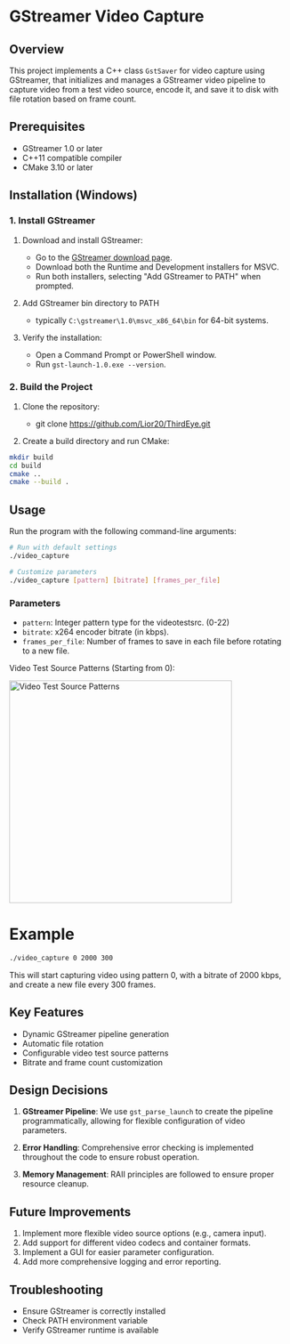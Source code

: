# GStreamer Video Capture

## Overview
This project implements a C++ class `GstSaver` for video capture using GStreamer, that initializes and manages a GStreamer video pipeline to capture video from a test video source, 
encode it, and save it to disk with file rotation based on frame count.

## Prerequisites
- GStreamer 1.0 or later
- C++11 compatible compiler
- CMake 3.10 or later

## Installation (Windows)

### 1. Install GStreamer
1. Download and install GStreamer:
   - Go to the [GStreamer download page](https://gstreamer.freedesktop.org/download/).
   - Download both the Runtime and Development installers for MSVC.
   - Run both installers, selecting "Add GStreamer to PATH" when prompted.

2. Add GStreamer bin directory to PATH
   - typically `C:\gstreamer\1.0\msvc_x86_64\bin` for 64-bit systems.

3. Verify the installation:
   - Open a Command Prompt or PowerShell window.
   - Run `gst-launch-1.0.exe --version`.

### 2. Build the Project
1. Clone the repository:
   - git clone https://github.com/Lior20/ThirdEye.git

2. Create a build directory and run CMake:
```bash
mkdir build
cd build
cmake ..
cmake --build .
```

## Usage
Run the program with the following command-line arguments:

```bash
# Run with default settings
./video_capture

# Customize parameters
./video_capture [pattern] [bitrate] [frames_per_file]
```

### Parameters
- `pattern`: Integer pattern type for the videotestsrc. (0-22)
- `bitrate`: x264 encoder bitrate (in kbps).
- `frames_per_file`: Number of frames to save in each file before rotating to a new file.

Video Test Source Patterns (Starting from 0):

<img src="https://i.gyazo.com/283ca2d5aefe414829fba96426768a10.gif" alt="Video Test Source Patterns" width="400"/>

# Example
```bash
./video_capture 0 2000 300
```
This will start capturing video using pattern 0, with a bitrate of 2000 kbps, and create a new file every 300 frames.

## Key Features
- Dynamic GStreamer pipeline generation
- Automatic file rotation
- Configurable video test source patterns
- Bitrate and frame count customization

## Design Decisions

1. **GStreamer Pipeline**: We use `gst_parse_launch` to create the pipeline programmatically, allowing for flexible configuration of video parameters.

3. **Error Handling**: Comprehensive error checking is implemented throughout the code to ensure robust operation.

4. **Memory Management**: RAII principles are followed to ensure proper resource cleanup.

## Future Improvements

1. Implement more flexible video source options (e.g., camera input).
2. Add support for different video codecs and container formats.
3. Implement a GUI for easier parameter configuration.
4. Add more comprehensive logging and error reporting.

## Troubleshooting
- Ensure GStreamer is correctly installed
- Check PATH environment variable
- Verify GStreamer runtime is available

